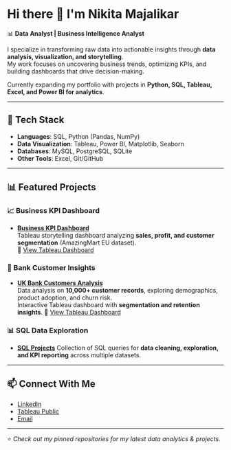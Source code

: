 

<!--
**nikitamajalikar/nikitamajalikar** is a ✨ _special_ ✨ repository because its `README.md` (this file) appears on your GitHub profile.

Here are some ideas to get you started:

- 🔭 I’m currently working on ...
- 🌱 I’m currently learning ...
- 👯 I’m looking to collaborate on ...
- 🤔 I’m looking for help with ...
- 💬 Ask me about ...
- 📫 How to reach me: ...
- 😄 Pronouns: ...
- ⚡ Fun fact: ...
-->
# Hi there 👋 I'm Nikita Majalikar  

📊 **Data Analyst | Business Intelligence Analyst**  

I specialize in transforming raw data into actionable insights through **data analysis, visualization, and storytelling**.  
My work focuses on uncovering business trends, optimizing KPIs, and building dashboards that drive decision-making.  

Currently expanding my portfolio with projects in **Python, SQL, Tableau, Excel, and Power BI for analytics**.  

---

## 🔧 Tech Stack  
- **Languages**: SQL, Python (Pandas, NumPy)  
- **Data Visualization**: Tableau, Power BI, Matplotlib, Seaborn  
- **Databases**: MySQL, PostgreSQL, SQLite  
- **Other Tools**: Excel, Git/GitHub  

---

## 📊 Featured Projects  

### 📈 Business KPI Dashboard  
- [**Business KPI Dashboard**](https://github.com/nikitamajalikar/Business-KPI-Dashboard)  
  Tableau storytelling dashboard analyzing **sales, profit, and customer segmentation** (AmazingMart EU dataset).  
  🔗 [View Tableau Dashboard](https://public.tableau.com/app/profile/nikita.majalikar/viz/AmazingMartEUSales_17579278640020/Dashboard1?publish=yes)  

### 🏦 Bank Customer Insights  
- [**UK Bank Customers Analysis**](https://github.com/nikitamajalikar/UK-Bank-Customer-Analysis)  
  Data analysis on **10,000+ customer records**, exploring demographics, product adoption, and churn risk.  
  Interactive Tableau dashboard with **segmentation and retention insights**.
  🔗 [View Tableau Dashboard](https://public.tableau.com/app/profile/nikita.majalikar/viz/storyline_17574775671240/Story1)  

### 📊 SQL Data Exploration  
- [**SQL Projects**](https://github.com/nikitamajalikar/SQL) 
  Collection of SQL queries for **data cleaning, exploration, and KPI reporting** across multiple datasets.  

---

## 📫 Connect With Me  
- [LinkedIn](https://www.linkedin.com/in/nikita-majalikar-7a0277188/)  
- [Tableau Public](https://public.tableau.com/app/profile/nikita.majalikar/vizzes)  
- [Email](mailto:nikitanandamajalikar@gmail.com)  

---
⭐️ *Check out my pinned repositories for my latest data analytics & projects.*  
